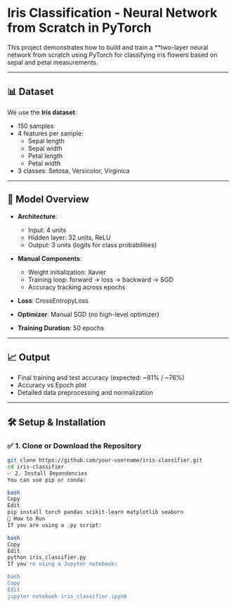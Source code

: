 # Iris Classification - Neural Network from Scratch in PyTorch

This project demonstrates how to build and train a **two-layer neural network from scratch using PyTorch for classifying iris flowers based on sepal and petal measurements.

---

## 📊 Dataset

We use the **Iris dataset**:
- 150 samples
- 4 features per sample:
  - Sepal length
  - Sepal width
  - Petal length
  - Petal width
- 3 classes: Setosa, Versicolor, Virginica

---

## 🧠 Model Overview

- **Architecture**:
  - Input: 4 units
  - Hidden layer: 32 units, ReLU
  - Output: 3 units (logits for class probabilities)

- **Manual Components**:
  - Weight initialization: Xavier
  - Training loop: forward → loss → backward → SGD
  - Accuracy tracking across epochs

- **Loss**: CrossEntropyLoss  
- **Optimizer**: Manual SGD (no high-level optimizer)  
- **Training Duration**: 50 epochs

---

## 📈 Output

- Final training and test accuracy (expected: ~81% / ~76%)
- Accuracy vs Epoch plot
- Detailed data preprocessing and normalization

---

## 🛠️ Setup & Installation

### ✅ 1. Clone or Download the Repository

```bash
git clone https://github.com/your-username/iris-classifier.git
cd iris-classifier
✅ 2. Install Dependencies
You can use pip or conda:

bash
Copy
Edit
pip install torch pandas scikit-learn matplotlib seaborn
🚀 How to Run
If you are using a .py script:

bash
Copy
Edit
python iris_classifier.py
If you're using a Jupyter notebook:

bash
Copy
Edit
jupyter notebook iris_classifier.ipynb

